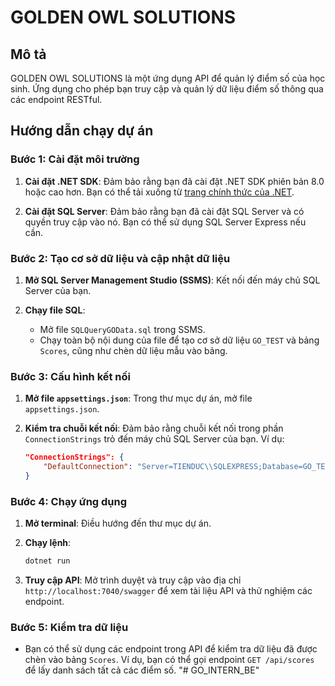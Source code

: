 # GOLDEN OWL SOLUTIONS

## Mô tả
GOLDEN OWL SOLUTIONS là một ứng dụng API để quản lý điểm số của học sinh. Ứng dụng cho phép bạn truy cập và quản lý dữ liệu điểm số thông qua các endpoint RESTful.

## Hướng dẫn chạy dự án

### Bước 1: Cài đặt môi trường

1. **Cài đặt .NET SDK**: Đảm bảo rằng bạn đã cài đặt .NET SDK phiên bản 8.0 hoặc cao hơn. Bạn có thể tải xuống từ [trang chính thức của .NET](https://dotnet.microsoft.com/download).

2. **Cài đặt SQL Server**: Đảm bảo rằng bạn đã cài đặt SQL Server và có quyền truy cập vào nó. Bạn có thể sử dụng SQL Server Express nếu cần.

### Bước 2: Tạo cơ sở dữ liệu và cập nhật dữ liệu

1. **Mở SQL Server Management Studio (SSMS)**: Kết nối đến máy chủ SQL Server của bạn.

2. **Chạy file SQL**:
   - Mở file `SQLQueryGOData.sql` trong SSMS.
   - Chạy toàn bộ nội dung của file để tạo cơ sở dữ liệu `GO_TEST` và bảng `Scores`, cũng như chèn dữ liệu mẫu vào bảng.

### Bước 3: Cấu hình kết nối

1. **Mở file `appsettings.json`**: Trong thư mục dự án, mở file `appsettings.json`.

2. **Kiểm tra chuỗi kết nối**: Đảm bảo rằng chuỗi kết nối trong phần `ConnectionStrings` trỏ đến máy chủ SQL Server của bạn. Ví dụ:
   ```json
   "ConnectionStrings": {
       "DefaultConnection": "Server=TIENDUC\\SQLEXPRESS;Database=GO_TEST;User Id=sa;Password=123;Trusted_Connection=True;MultipleActiveResultSets=true;TrustServerCertificate=true"
   }
   ```

### Bước 4: Chạy ứng dụng

1. **Mở terminal**: Điều hướng đến thư mục dự án.

2. **Chạy lệnh**:
   ```bash
   dotnet run
   ```

3. **Truy cập API**: Mở trình duyệt và truy cập vào địa chỉ `http://localhost:7040/swagger` để xem tài liệu API và thử nghiệm các endpoint.

### Bước 5: Kiểm tra dữ liệu

- Bạn có thể sử dụng các endpoint trong API để kiểm tra dữ liệu đã được chèn vào bảng `Scores`. Ví dụ, bạn có thể gọi endpoint `GET /api/scores` để lấy danh sách tất cả các điểm số.
"# GO_INTERN_BE" 
